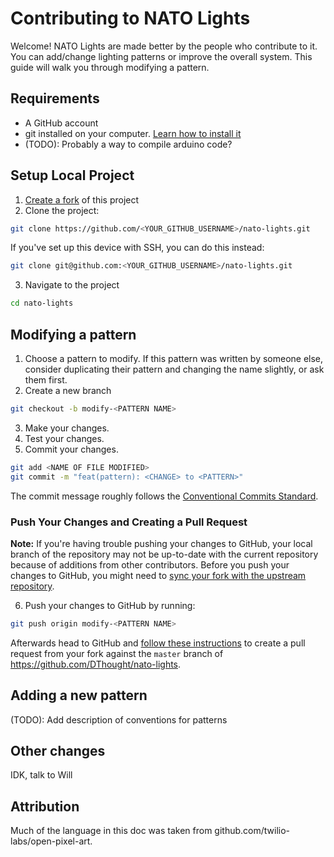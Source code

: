 # Contributing to NATO Lights

Welcome! NATO Lights are made better by the people who contribute to it. You can add/change lighting patterns or improve the overall system. This guide will walk you through modifying a pattern.

## Requirements

- A GitHub account
- git installed on your computer. [Learn how to install it](https://help.github.com/en/articles/set-up-git)
- (TODO): Probably a way to compile arduino code?

## Setup Local Project

1. [Create a fork](https://help.github.com/en/articles/fork-a-repo) of this project
2. Clone the project:
```bash
git clone https://github.com/<YOUR_GITHUB_USERNAME>/nato-lights.git
```
If you've set up this device with SSH, you can do this instead:
```bash
git clone git@github.com:<YOUR_GITHUB_USERNAME>/nato-lights.git
```
3. Navigate to the project
```bash
cd nato-lights
```

## Modifying a pattern

1. Choose a pattern to modify. If this pattern was written by someone else, consider duplicating their pattern and changing the name slightly, or ask them first.
2. Create a new branch
```bash
git checkout -b modify-<PATTERN NAME>
```
3. Make your changes.
4. Test your changes.
5. Commit your changes.
```bash
git add <NAME OF FILE MODIFIED>
git commit -m "feat(pattern): <CHANGE> to <PATTERN>"
```
The commit message roughly follows the [Conventional Commits Standard](https://www.conventionalcommits.org/en/v1.0.0-beta.4/).

### Push Your Changes and Creating a Pull Request

**Note:** If you're having trouble pushing your changes to GitHub, your local branch of the repository may not be up-to-date with the current repository because of additions from other contributors. Before you push your changes to GitHub, you might need to [sync your fork with the upstream repository](https://help.github.com/en/articles/syncing-a-fork).

6. Push your changes to GitHub by running:
```bash
git push origin modify-<PATTERN NAME>
```

Afterwards head to GitHub and [follow these instructions](https://help.github.com/en/articles/creating-a-pull-request-from-a-fork) to create a pull request from your fork against the `master` branch of https://github.com/DThought/nato-lights.

## Adding a new pattern

(TODO): Add description of conventions for patterns

## Other changes

IDK, talk to Will

## Attribution

Much of the language in this doc was taken from github.com/twilio-labs/open-pixel-art.
